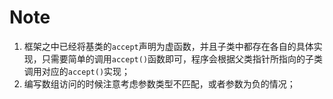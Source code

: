 # Note
1. 框架之中已经将基类的`accept`声明为虚函数，并且子类中都存在各自的具体实现，只需要简单的调用`accept()`函数即可，程序会根据父类指针所指向的子类调用对应的`accept()`实现；
2. 编写数组访问的时候注意考虑参数类型不匹配，或者参数为负的情况；